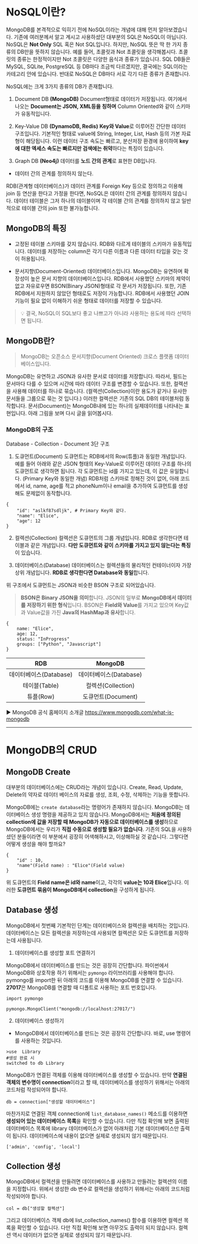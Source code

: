 # NoSQL이란?

MongoDB를 본격적으로 익히기 전에 NoSQL이라는 개념에 대해 먼저 알아보겠습니다. 기존에 여러분께서 알고 계시고 사용하셨던 대부분의 SQL은 NoSQL이 아닙니다. NoSQL은 **Not Only** SQL 혹은 Not SQL입니다. 하지만, NoSQL 뜻은 딱 한 가지 종류의 DB만을 뜻하지 않습니다. 예를 들어, 초콜릿과 Not 초콜릿을 생각해봅시다. 초콜릿의 종류는 한정적이지만 Not 초콜릿은 다양한 음식과 종류가 있습니다. SQL DB들은 MySQL, SQLite, PostgreSQL 등 DB마다 조금씩 다르겠지만, 결국에는 SQL이라는 카테고리 안에 있습니다. 반대로 NoSQL은 DB마다 서로 각기 다른 종류가 존재합니다.

NoSQL에는 크게 3가지 종류의 DB가 존재합니다.

1. Document DB **(MongoDB)**
Document형태로 데이터가 저장됩니다. 여기에서 나오는 **Document는 JSON, XML등을 칭하며** Column Oriented와 같이 스키마가 유동적입니다.

2. Key-Value DB **(DynamoDB, Redis)**
**Key와 Value**로 이루어진 간단한 데이터 구조입니다. 기본적인 형태로 value에 String, Integer, List, Hash 등의 가본 자료형이 해당됩니다. 이런 데이터 구조 속도는 빠르고, 분산저장 환경에 용이하여 **key에 대한 엑세스 속도는 빠르지만 검색에는 취약**하다는 특징이 있습니다.

3. Graph DB **(Neo4j)**
데이터를 **노드 간의 관계**로 표현한 DB입니다.

* 데이터 간의 관계를 정의하지 않는다.

RDB(관계형 데이터베이스)가 데이터 관계를 Foreign Key 등으로 정의하고 이용해 join 등 연산을 한다고 가정을 한다면, NoSQL은 데이터 간의 관계를 정의하지 않습니다. 데이터 테이블은 그저 하나의 데이블이며 각 테이블 간의 관계를 정의하지 않고 일반적으로 테이블 간의 join 또한 불가능합니다.

## MongoDB의 특징

- 고정된 테이블 스키마를 갖지 않습니다.
RDB와 다르게 테이블의 스키마가 유동적입니다. 데이터를 저장하는 column은 각기 다른 이름과 다른 데이터 타입을 갖는 것이 허용됩니다.

- 문서지향(Document-Oriented) 데이터베이스입니다.
MongoDB는 유연하며 확장성이 높은 문서 지향의 데이터베이스입니다. RDB에서 사용했던 스키마의 제약이 없고 자유로우면 BSON(Binary JSON)형태로 각 문서가 저장됩니다. 또한, 기존 RDB에서 지원하지 않았던 형태로도 저장이 가능합니다. RDB에서 사용했던 JOIN 기능이 필요 없이 이해하기 쉬운 형태로 데이터를 저장할 수 있습니다.

> 💡 결국, NoSQL이 SQL보다 좋고 나쁘고가 아니라 사용하는 용도에 따라 선택하면 됩니다.


## MongoDB란?

> MongoDB는 오픈소스 문서지향(Document Oriented) 크로스 플랫폼 데이터베이스입니다.

MongoDB는 유연하고 JSON과 유사한 문서로 데이터를 저장합니다. 따라서, 필드는 문서마다 다를 수 있으며 시간에 따라 데이터 구조를 변경할 수 있습니다. 또한, 컬렉션을 사용해 데이터를 하나로 묶습니다. (컬렉션(Collection)이란 용도가 같거나 유사한 문서들을 그룹으로 묶는 것 입니다.) 이러한 컬렉션은 기존의 SQL DB의 테이블처럼 동작합니다. 문서(Document)는 MongoDB내에 있는 하나의 실제데이터를 나타내는 표현입니다. 아래 그림을 보며 다시 글을 읽어봅시다.

### MongoDB의 구조

Database - Collection - Document 3단 구조


1. 도큐먼트(Document)
도큐먼트는 RDB에서의 Row(튜플)과 동일한 개념입니다. 예를 들어 아래와 같은 JSON 형태의 Key-Value로 이루어진 데이터 구조를 하나의 도큐먼트로 생각하면 됩니다. 각 도큐먼트는 id를 가지고 있는데, 이 값은 유일합니다. (Primary Key와 동일한 개념) RDB처럼 스키마로 정해진 것이 없어, 아래 코드에서 id, name, age를 적고 phoneNum이나 email을 추가하여 도큐먼트를 생성해도 문제없이 동작합니다.
```
{
    "id": "aslkf87sdljk", # Primary Key와 같다.
    "name": "Elice",
    "age": 12
}
```
2. 컬렉션(Collection)
컬렉션은 도큐먼트의 그룹 개념입니다. RDB로 생각한다면 테이블과 같은 개념입니다. **다만 도큐먼트와 같이 스키마를 가지고 있지 않는다는 특징**이 있습니다.

3. 데이터베이스(Database)
데이터베이스는 컬렉션들의 물리적인 컨테이너이자 가장 상위 개념입니다. **RDB로 생각한다면 Database와 동일**합니다.

위 구조에서 도큐먼트는 JSON과 비슷한 BSON 구조로 되어있습니다.

> **BSON은 Binary JSON을 의미**합니다. JSON의 일부로 **MongoDB에서 데이터를 저장하기 위한 형식**입니다. BSON은 **Field와 Value**를 가지고 있으며 Key값과 Value값을 가진 **Java의 HashMap과 유사**합니다.
```
{
    name: "Elice",
    age: 12,
    status: "InProgress"
    groups: ["Python", "Javascript"]
}
```

| RDB | MongoDB |
|:---:|:---:|
| 데이터베이스(Database) | 데이터베이스(Database) | 
| 테이블(Table) | 컬렉션(Collection) | 
| 튜플(Row) | 도큐먼트(Document) | 

▶ MongoDB 공식 홈페이지 소개글 <https://www.mongodb.com/what-is-mongodb>

----
# MongoDB의 CRUD

## MongoDB Create

대부분의 데이터베이스에는 CRUD라는 개념이 있습니다. Create, Read, Update, Delete의 약자로 데이터 베이스의 자료를 생성, 조회, 수정, 삭제하는 기능을 뜻합니다.

MongoDB에는 ```create database```라는 명령어가 존재하지 않습니다. MongoDB는 데이터베이스 생성 명령을 제공하고 있지 않습니다. MongoDB에서는 **처음에 정의된 collection에 값을 저장할 때 MongoDB가 자동으로 데이터베이스를 생성**하므로 MongoDB에서는 우리가 **직접 수동으로 생성할 필요가 없습니다**. 기존의 SQL을 사용하셨던 분들이라면 이 부분에서 굉장히 어색해하시고, 이상해하실 것 같습니다. 그렇다면 어떻게 생성을 해야 할까요?
```
{
    "id" : 10,
    "name"(Field name) : "Elice"(Field value)
}
```


위 도큐먼트의 **Field name은 id와 name**이고, 각각의 **value는 10과 Elice**입니다. 이러한 **도큐먼트 묶음이 MongoDB에서 collection**을 구성하게 됩니다.

## Database 생성

MongoDB에서 첫번째 기본적인 단계는 데이터베이스와 컬렉션을 배치하는 것입니다. 데이터베이스는 모든 컬렉션을 저장하는데 사용되면 컬렉션은 모든 도큐먼트를 저장하는데 사용됩니다.

1. 데이터베이스를 생성할 포트 연결하기

MongoDB에서 데이터베이스를 만드는 것은 굉장히 간단합니다. 파이썬에서 MongoDB와 상호작용 하기 위해서는 ```pymongo``` 라이브러리를 사용해야 합니다. pymongo를 import한 뒤 아래의 코드를 이용해 MongoDB를 연결할 수 있습니다. **27017**은 MongoDB를 연결할 때 디폴트로 사용하는 포트 번호입니다.

```
import pymongo

pymongo.MongoClient("mongodb://localhost:27017/")
```

2. 데이터베이스 생성하기

* MongoDB에서 데이터베이스를 만드는 것은 굉장히 간단합니다. 바로, use 명령어를 사용하는 것입니다.

```
>use  Library
#생성 완료 시
switched to db Library
```

MongoDB가 연결된 객체를 이용해 데이터베이스를 생성할 수 있습니다. 만약 **연결된 객체의 변수명이 connection**이라고 할 때, 데이터베이스를 생성하기 위해서는 아래의 코드처럼 작성되어야 합니다.

```
db = connection["생성할 데이터베이스"]
```

마찬가지로 연결된 객체 connection에 ```list_database_names()``` 메소드를 이용하면 **생성되어 있는 데이터베이스 목록**을 확인할 수 있습니다. 다만 직접 확인해 보면 출력된 데이터베이스 목록에 library 데이터베이스가 없어 아래처럼 기본 데이터베이스만 출력이 됩니다. 데이터베이스에 내용이 없으면 실제로 생성되지 않기 때문입니다.

```
['admin', 'config', 'local']
```

## Collection 생성

MongoDB에서 컬렉션을 만들려면 데이터베이스를 사용하고 만들려는 컬렉션의 이름을 지정합니다. 위에서 생성한 db 변수로 컬렉션을 생성하기 위해서는 아래의 코드처럼 작성되어야 합니다.

```
col = db["생성할 컬렉션"]
```

그리고 데이터베이스 객체 db에 list_collection_names() 함수를 이용하면 컬렉션 목록을 확인할 수 있습니다. 다만 직접 확인해 보면 아무것도 출력이 되지 않습니다.
컬렉션 역시 데이터가 없으면 실제로 생성되지 않기 때문입니다.


